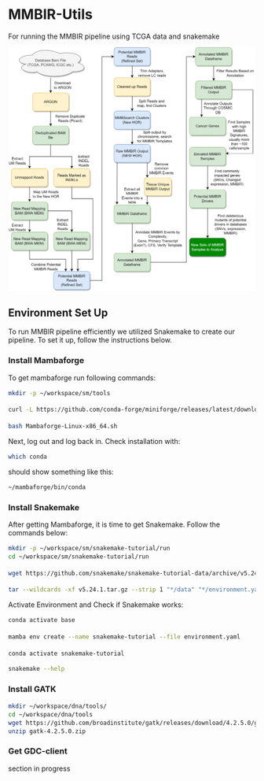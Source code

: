 # MMBIR-Utils
For running the MMBIR pipeline using TCGA data and snakemake

![Pipeline Diagram](https://github.com/tvarovski/MMBIR-Utils/blob/main/MMBIR-pipeline.png)

## Environment Set Up
To run MMBIR pipeline efficiently we utilized Snakemake to create our pipeline. To set it up, follow the instructions below.

### Install Mambaforge

To get mambaforge run following commands:
```bash
mkdir -p ~/workspace/sm/tools

curl -L https://github.com/conda-forge/miniforge/releases/latest/download/Mambaforge-Linux-x86_64.sh -o Mambaforge-Linux-x86_64.sh 

bash Mambaforge-Linux-x86_64.sh

```
Next, log out and log back in. Check installation with:

```bash
which conda
```
should show something like this:
```bash
~/mambaforge/bin/conda
```

### Install Snakemake
After getting Mambaforge, it is time to get Snakemake. Follow the commands below:

```bash
mkdir -p ~/workspace/sm/snakemake-tutorial/run
cd ~/workspace/sm/snakemake-tutorial/run

wget https://github.com/snakemake/snakemake-tutorial-data/archive/v5.24.1.tar.gz

tar --wildcards -xf v5.24.1.tar.gz --strip 1 "*/data" "*/environment.yaml"
```

Activate Environment and Check if Snakemake works:
```bash
conda activate base

mamba env create --name snakemake-tutorial --file environment.yaml

conda activate snakemake-tutorial
```

```bash
snakemake --help
```


### Install GATK

```bash
mkdir ~/workspace/dna/tools/
cd ~/workspace/dna/tools
wget https://github.com/broadinstitute/gatk/releases/download/4.2.5.0/gatk-4.2.5.0.zip
unzip gatk-4.2.5.0.zip
```
### Get GDC-client

section in progress

